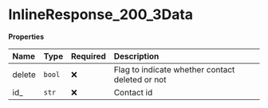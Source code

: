 # InlineResponse_200_3Data

**Properties**

| Name   | Type   | Required | Description                                     |
| :----- | :----- | :------- | :---------------------------------------------- |
| delete | `bool` | ❌       | Flag to indicate whether contact deleted or not |
| id\_   | `str`  | ❌       | Contact id                                      |
